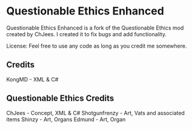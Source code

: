 # Questionable Ethics Enhanced
Questionable Ethics Enhanced is a fork of the Questionable Ethics mod created by ChJees. I created it to fix bugs and add functionality.

License: Feel free to use any code as long as you credit me somewhere.

## Credits ## 
KongMD - XML & C#

## Questionable Ethics Credits ##
ChJees - Concept, XML & C#
Shotgunfrenzy - Art, Vats and associated items
Shinzy - Art, Organs
Edmund - Art, Organ